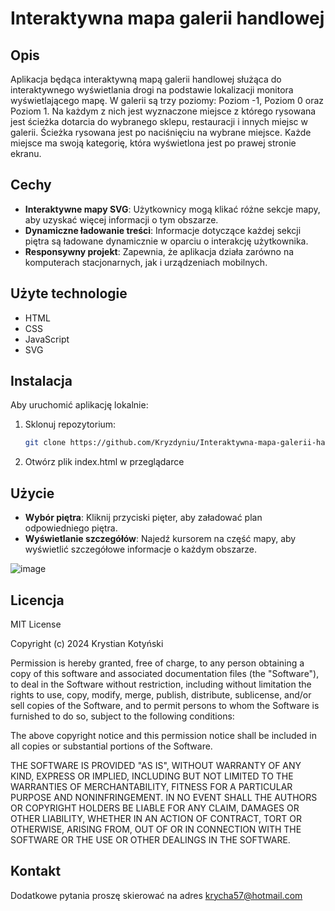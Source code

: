 # Interaktywna mapa galerii handlowej

## Opis
Aplikacja będąca interaktywną mapą galerii handlowej służąca do interaktywnego wyświetlania drogi na podstawie lokalizacji monitora wyświetlającego mapę. W galerii są trzy poziomy: Poziom -1, Poziom 0 oraz Poziom 1. Na każdym z nich jest wyznaczone miejsce z którego rysowana jest ścieżka dotarcia do wybranego sklepu, restauracji i innych miejsc w galerii. Ścieżka rysowana jest po naciśnięciu na wybrane miejsce. Każde miejsce ma swoją kategorię, która wyświetlona jest po prawej stronie ekranu.

## Cechy
- **Interaktywne mapy SVG**: Użytkownicy mogą klikać różne sekcje mapy, aby uzyskać więcej informacji o tym obszarze.
- **Dynamiczne ładowanie treści**: Informacje dotyczące każdej sekcji piętra są ładowane dynamicznie w oparciu o interakcję użytkownika.
- **Responsywny projekt**: Zapewnia, że ​​aplikacja działa zarówno na komputerach stacjonarnych, jak i urządzeniach mobilnych.

## Użyte technologie
- HTML
- CSS
- JavaScript
- SVG

## Instalacja
Aby uruchomić aplikację lokalnie:

1. Sklonuj repozytorium:
   ```bash
   git clone https://github.com/Kryzdyniu/Interaktywna-mapa-galerii-handlowej.git
2. Otwórz plik index.html w przeglądarce

## Użycie
- **Wybór piętra**: Kliknij przyciski pięter, aby załadować plan odpowiedniego piętra.
- **Wyświetlanie szczegółów**: Najedź kursorem na część mapy, aby wyświetlić szczegółowe informacje o każdym obszarze.

![image](https://github.com/Kryzdyniu/Interaktywna-mapa-galerii-handlowej/assets/173569908/a0f909e7-c004-46bc-839d-2f40a7936b80)


## Licencja
MIT License

Copyright (c) 2024 Krystian Kotyński

Permission is hereby granted, free of charge, to any person obtaining a copy
of this software and associated documentation files (the "Software"), to deal
in the Software without restriction, including without limitation the rights
to use, copy, modify, merge, publish, distribute, sublicense, and/or sell
copies of the Software, and to permit persons to whom the Software is
furnished to do so, subject to the following conditions:

The above copyright notice and this permission notice shall be included in all
copies or substantial portions of the Software.

THE SOFTWARE IS PROVIDED "AS IS", WITHOUT WARRANTY OF ANY KIND, EXPRESS OR
IMPLIED, INCLUDING BUT NOT LIMITED TO THE WARRANTIES OF MERCHANTABILITY,
FITNESS FOR A PARTICULAR PURPOSE AND NONINFRINGEMENT. IN NO EVENT SHALL THE
AUTHORS OR COPYRIGHT HOLDERS BE LIABLE FOR ANY CLAIM, DAMAGES OR OTHER
LIABILITY, WHETHER IN AN ACTION OF CONTRACT, TORT OR OTHERWISE, ARISING FROM,
OUT OF OR IN CONNECTION WITH THE SOFTWARE OR THE USE OR OTHER DEALINGS IN THE
SOFTWARE.

## Kontakt
Dodatkowe pytania proszę skierować na adres krycha57@hotmail.com
